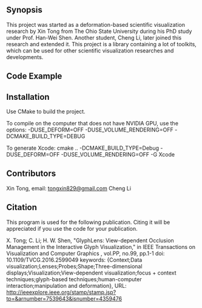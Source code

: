 ## Synopsis

This project was started as a deformation-based scientific visualization research by Xin Tong from The Ohio State University during his PhD study under Prof. Han-Wei Shen. Another student, Cheng Li, later joined this research and extended it. This project is a library containing a lot of toolkits, which can be used for other scientific visualization researches and developments.

## Code Example

## Installation
Use CMake to build the project.
 
To compile on the computer that does not have NVIDIA GPU, use the options:
-DUSE_DEFORM=OFF -DUSE_VOLUME_RENDERING=OFF -DCMAKE_BUILD_TYPE=DEBUG

To generate Xcode:
cmake .. -DCMAKE_BUILD_TYPE=Debug -DUSE_DEFORM=OFF -DUSE_VOLUME_RENDERING=OFF -G Xcode 

## Contributors

Xin Tong, email: tongxin829@gmail.com
Cheng Li

## Citation
This program is used for the following publication. Citing it will be appreciated if you use the code for your publication.

X. Tong; C. Li; H. W. Shen, "GlyphLens: View-dependent Occlusion Management in the Interactive Glyph Visualization," in IEEE Transactions on Visualization and Computer Graphics , vol.PP, no.99, pp.1-1
doi: 10.1109/TVCG.2016.2599049
keywords: {Context;Data visualization;Lenses;Probes;Shape;Three-dimensional displays;Visualization;View-dependent visualization;focus + context techniques;glyph-based techniques;human-computer interaction;manipulation and deformation},
URL: http://ieeexplore.ieee.org/stamp/stamp.jsp?tp=&arnumber=7539643&isnumber=4359476
